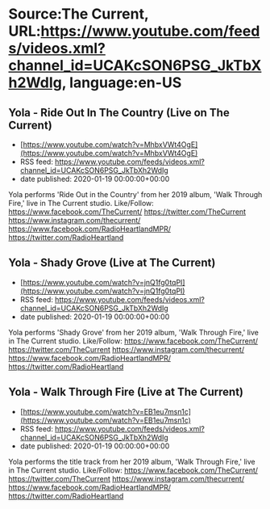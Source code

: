 # Source:The Current, URL:https://www.youtube.com/feeds/videos.xml?channel_id=UCAKcSON6PSG_JkTbXh2WdIg, language:en-US

## Yola - Ride Out In The Country (Live on The Current)
 - [https://www.youtube.com/watch?v=MhbxVWt4OgE](https://www.youtube.com/watch?v=MhbxVWt4OgE)
 - RSS feed: https://www.youtube.com/feeds/videos.xml?channel_id=UCAKcSON6PSG_JkTbXh2WdIg
 - date published: 2020-01-19 00:00:00+00:00

Yola performs 'Ride Out in the Country' from her 2019 album, 'Walk Through Fire,' live in The Current studio.
Like/Follow:
https://www.facebook.com/TheCurrent/
https://twitter.com/TheCurrent
https://www.instagram.com/thecurrent/
https://www.facebook.com/RadioHeartlandMPR/
https://twitter.com/RadioHeartland

## Yola - Shady Grove (Live at The Current)
 - [https://www.youtube.com/watch?v=jnQ1fg0tqPI](https://www.youtube.com/watch?v=jnQ1fg0tqPI)
 - RSS feed: https://www.youtube.com/feeds/videos.xml?channel_id=UCAKcSON6PSG_JkTbXh2WdIg
 - date published: 2020-01-19 00:00:00+00:00

Yola performs 'Shady Grove' from her 2019 album, 'Walk Through Fire,' live in The Current studio.
Like/Follow:
https://www.facebook.com/TheCurrent/
https://twitter.com/TheCurrent
https://www.instagram.com/thecurrent/
https://www.facebook.com/RadioHeartlandMPR/
https://twitter.com/RadioHeartland

## Yola - Walk Through Fire (Live at The Current)
 - [https://www.youtube.com/watch?v=EB1eu7msn1c](https://www.youtube.com/watch?v=EB1eu7msn1c)
 - RSS feed: https://www.youtube.com/feeds/videos.xml?channel_id=UCAKcSON6PSG_JkTbXh2WdIg
 - date published: 2020-01-19 00:00:00+00:00

Yola performs the title track from her 2019 album, 'Walk Through Fire,' live in The Current studio.
Like/Follow:
https://www.facebook.com/TheCurrent/
https://twitter.com/TheCurrent
https://www.instagram.com/thecurrent/
https://www.facebook.com/RadioHeartlandMPR/
https://twitter.com/RadioHeartland

